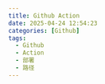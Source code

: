 ```yaml
---
title: Github Action
date: 2025-04-24 12:54:23
categories: [Github]
tags:
  - Github
  - Action
  - 部署
  - 路径
---
```


